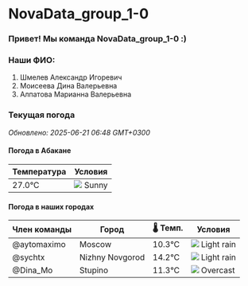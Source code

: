 # NovaData_group_1-0
### Привет! Мы команда NovaData_group_1-0 :)

### Наши ФИО:
1. Шмелев Александр Игоревич
2. Моисеева Дина Валерьевна
3. Алпатова Марианна Валерьевна

### Текущая погода
<!-- WEATHER:START -->
_Обновлено: 2025-06-21 06:48 GMT+0300_

#### Погода в Абакане

| Температура | Условия |
|-------------|----------|
| 27.0°C     | ![](https://cdn.weatherapi.com/weather/64x64/day/113.png) Sunny |

#### Погода в наших городах

| Член команды  | Город               | 🌡️ Темп.  | Условия          |
|---------------|---------------------|-----------|--------------------|
| @aytomaximo    | Moscow              |   10.3°C | ![](https://cdn.weatherapi.com/weather/64x64/day/296.png) Light rain   |
| @sychtx        | Nizhny Novgorod     |   14.2°C | ![](https://cdn.weatherapi.com/weather/64x64/day/296.png) Light rain   |
| @Dina_Mo       | Stupino             |   11.3°C | ![](https://cdn.weatherapi.com/weather/64x64/day/122.png) Overcast     |

<!-- WEATHER:END -->
